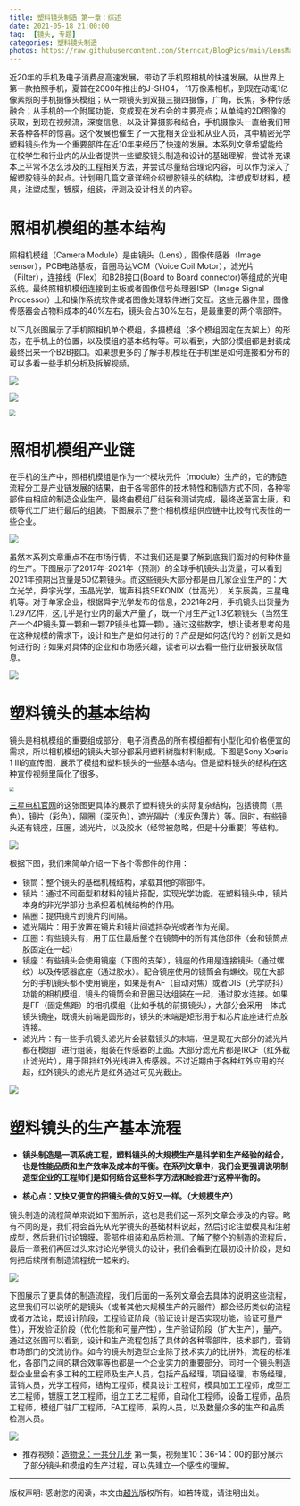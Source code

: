```yaml
---
title: 塑料镜头制造 第一章：综述
date: 2021-05-18 21:00:00
tag:  [镜头, 专题]
categories: 塑料镜头制造
photos: https://raw.githubusercontent.com/Sterncat/BlogPics/main/LensMaking-C1/C1-1.jpg
---
```


近20年的手机及电子消费品高速发展，带动了手机照相机的快速发展。从世界上第一款拍照手机，夏普在2000年推出的J-SH04， 11万像素相机，到现在动辄1亿像素照的手机摄像头模组；从一颗镜头到双摄三摄四摄像，广角，长焦，多种传感融合；从手机的一个附属功能，变成现在发布会的主要亮点；从单纯的2D图像的获取，到现在视频流，深度信息，以及计算摄影和结合，手机摄像头一直给我们带来各种各样的惊喜。这个发展也催生了一大批相关企业和从业人员，其中精密光学塑料镜头作为一个重要部件在近10年来经历了快速的发展。本系列文章希望能给在校学生和行业内的从业者提供一些塑胶镜头制造和设计的基础理解，尝试补充课本上平常不怎么涉及的工程相关方法，并尝试尽量结合理论内容，可以作为深入了解塑胶镜头的起点。计划用几篇文章详细介绍塑胶镜头的结构，注塑成型材料，模具，注塑成型，镀膜，组装，评测及设计相关的内容。

<!--more-->

# 照相机模组的基本结构

照相机模组（Camera Module）是由镜头（Lens），图像传感器（Image sensor），PCB电路基板，音圈马达VCM（Voice Coil Motor），滤光片（Filter），连接线（Flex）和B2B接口(Board to Board connector)等组成的光电系统。最终照相机模组连接到主板或者图像信号处理器ISP（Image Signal Processor）上和操作系统软件或者图像处理软件进行交互。这些元器件里，图像传感器会占物料成本的40%左右，镜头会占30%左右，是最重要的两个零部件。

以下几张图展示了手机照相机单个模组，多摄模组（多个模组固定在支架上）的形态，在手机上的位置，以及模组的基本结构等。可以看到，大部分模组都是封装成最终出来一个B2B接口。如果想更多的了解手机模组在手机里是如何连接和分布的可以多看一些手机分析及拆解视频。

![](https://raw.githubusercontent.com/Sterncat/BlogPics/main/LensMaking-C1/C1-2.png)

![](https://raw.githubusercontent.com/Sterncat/BlogPics/main/LensMaking-C1/C1-3.png)

<img src="https://raw.githubusercontent.com/Sterncat/BlogPics/main/LensMaking-C1/C1-4.jpg" style="zoom:67%;" />

# 照相机模组产业链

在手机的生产中，照相机模组是作为一个模块元件（module）生产的，它的制造流程分工是产业链发展的结果，由于各零部件的技术特性和制造方式不同，各种零部件由相应的制造企业生产，最终由模组厂组装和测试完成，最终送至富士康，和硕等代工厂进行最后的组装。下图展示了整个相机模组供应链中比较有代表性的一些企业。

![](https://raw.githubusercontent.com/Sterncat/BlogPics/main/LensMaking-C1/C1-5.png)

虽然本系列文章重点不在市场行情，不过我们还是要了解到底我们面对的何种体量的生产。下图展示了2017年-2021年（预测）的全球手机镜头出货量，可以看到2021年预期出货量是50亿颗镜头。而这些镜头大部分都是由几家企业生产的：大立光学，舜宇光学，玉晶光学，瑞声科技SEKONIX（世高光），关东辰美，三星电机等。对于单家企业，根据舜宇光学发布的信息，2021年2月，手机镜头出货量为1.297亿件，这几乎是行业内的最大产量了，既一个月生产近1.3亿颗镜头（当然生产一个4P镜头算一颗和一颗7P镜头也算一颗）。通过这些数字，想让读者思考的是在这种规模的需求下，设计和生产是如何进行的？产品是如何迭代的？创新又是如何进行的？如果对具体的企业和市场感兴趣，读者可以去看一些行业研报获取信息。

![](https://raw.githubusercontent.com/Sterncat/BlogPics/main/LensMaking-C1/C1-6.png)

# 塑料镜头的基本结构

镜头是相机模组的重要组成部分，电子消费品的所有模组都有小型化和价格便宜的需求，所以相机模组的镜头大部分都采用塑料树脂材料制成。下图是Sony Xperia 1 III的宣传图，展示了模组和塑料镜头的一些基本结构。但是塑料镜头的结构在这种宣传视频里简化了很多。

<img src="https://raw.githubusercontent.com/Sterncat/BlogPics/main/LensMaking-C1/C1-7.jpg" style="zoom: 50%;" />

[三星电机官网](https://www.samsungsem.com/global/product/module/camera-module.do)的这张图更具体的展示了塑料镜头的实际复杂结构，包括镜筒（黑色），镜片（彩色），隔圈（深灰色），遮光隔片（浅灰色薄片）等。同时，有些镜头还有镜座，压圈，滤光片，以及胶水（经常被忽略，但是十分重要）等结构。

![](https://raw.githubusercontent.com/Sterncat/BlogPics/main/LensMaking-C1/C1-8.jpg)

根据下图，我们来简单介绍一下各个零部件的作用：

- 镜筒：整个镜头的基础机械结构，承载其他的零部件。
- 镜片：通过不同面型和材料的镜片搭配，实现光学功能。在塑料镜头中，镜片本身的非光学部分也承担着机械结构的作用。
- 隔圈：提供镜片到镜片的间隔。
- 遮光隔片：用于放置在镜片和镜片间遮挡杂光或者作为光阑。
- 压圈：有些镜头有，用于压住最后整个在镜筒中的所有其他部件（会和镜筒点胶固定在一起）
- 镜座：有些镜头会使用镜座（下图的支架），镜座的作用是连接镜头（通过螺纹）以及传感器底座（通过胶水）。配合镜座使用的镜筒会有螺纹。现在大部分的手机镜头都不使用镜座，如果是有AF（自动对焦）或者OIS（光学防抖）功能的相机模组，镜头的镜筒会和音圈马达组装在一起，通过胶水连接。如果是FF（固定焦距）的相机模组（比如手机的前摄镜头），大部分会采用一体式镜头镜座，既镜头前端是圆形的，镜头的末端是矩形用于和芯片底座进行点胶连接。
- 滤光片：有一些手机镜头滤光片会装载镜头的末端，但是现在大部分的滤光片都在模组厂进行组装，组装在传感器的上面。大部分滤光片都是IRCF（红外截止滤光片），用于阻挡红外光线进入传感器。不过近期由于各种红外应用的兴起，红外镜头的滤光片是红外通过可见光截止。

![](https://raw.githubusercontent.com/Sterncat/BlogPics/main/LensMaking-C1/C1-9.png)

# 塑料镜头的生产基本流程

- **镜头制造是一项系统工程，塑料镜头的大规模生产是科学和生产经验的结合，也是性能品质和生产效率及成本的平衡。在系列文章中，我们会更强调说明制造型企业的工程师们是如何结合这些科学方法和经验进行这种平衡的。**

- **核心点：又快又便宜的把镜头做的又好又一样。（大规模生产）**

镜头制造的流程简单来说如下图所示，这也是我们这一系列文章会涉及的内容。略有不同的是，我们将会首先从光学镜头的基础材料说起，然后讨论注塑模具和注射成型，然后我们讨论镀膜，零部件组装和品质检测。了解了整个的制造的流程后，最后一章我们再回过头来讨论光学镜头的设计，我们会看到在最初设计阶段，是如何把后续所有制造流程统一起来的。

![](https://raw.githubusercontent.com/Sterncat/BlogPics/main/LensMaking-C1/C1-10.png)

下图展示了更具体的制造流程，我们后面的一系列文章会去具体的说明这些流程，这里我们可以说明的是镜头（或者其他大规模生产的元器件）都会经历类似的流程或者方法论，既设计阶段，工程验证阶段（验证设计是否实现功能，验证可量产性），开发验证阶段（优化性能和可量产性），生产验证阶段（扩大生产），量产。通过这张图可以看到，设计和生产流程包括了具体的各种零部件，技术部门，营销市场部门的交流协作。如今的镜头制造型企业除了技术实力的比拼外，流程的标准化，各部门之间的耦合效率等也都是一个企业实力的重要部分。同时一个镜头制造型企业里会有多工种的工程师及生产人员，包括产品经理，项目经理，市场经理，营销人员，光学工程师，结构工程师，模具设计工程师，模具加工工程师，成型工艺工程师，镀膜工艺工程师，组立工艺工程师，自动化工程师，设备工程师，品质工程师，模组厂驻厂工程师，FA工程师，采购人员，以及数量众多的生产和品质检测人员。

![](https://raw.githubusercontent.com/Sterncat/BlogPics/main/LensMaking-C1/C1-11.png)



- 推荐视频：[造物说：一共分几步](https://www.bilibili.com/bangumi/play/ep397236) 第一集，视频里10：36-14：00的部分展示了部分镜头和模组的生产过程，可以先建立一个感性的理解。

-----

版权声明: 感谢您的阅读，本文由[超光](https://faster-than-light.net/)版权所有。如若转载，请注明出处。



